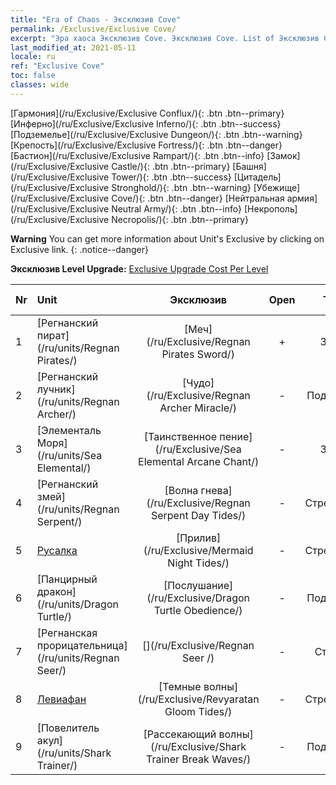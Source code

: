 ```yaml
---
title: "Era of Chaos - Эксклюзив Cove"
permalink: /Exclusive/Exclusive Cove/
excerpt: "Эра хаоса Эксклюзив Cove. Эксклюзив Cove. List of Эксклюзив Cove in Era of Chaos"
last_modified_at: 2021-05-11
locale: ru
ref: "Exclusive Cove"
toc: false
classes: wide
---
```

 [Гармония](/ru/Exclusive/Exclusive Conflux/){: .btn .btn--primary} [Инферно](/ru/Exclusive/Exclusive Inferno/){: .btn .btn--success} [Подземелье](/ru/Exclusive/Exclusive Dungeon/){: .btn .btn--warning} [Крепость](/ru/Exclusive/Exclusive Fortress/){: .btn .btn--danger} [Бастион](/ru/Exclusive/Exclusive Rampart/){: .btn .btn--info} [Замок](/ru/Exclusive/Exclusive Castle/){: .btn .btn--primary} [Башня](/ru/Exclusive/Exclusive Tower/){: .btn .btn--success} [Цитадель](/ru/Exclusive/Exclusive Stronghold/){: .btn .btn--warning} [Убежище](/ru/Exclusive/Exclusive Cove/){: .btn .btn--danger} [Нейтральная армия](/ru/Exclusive/Exclusive Neutral Army/){: .btn .btn--info} [Некрополь](/ru/Exclusive/Exclusive Necropolis/){: .btn .btn--primary} 

**Warning** You can get more information about Unit's Exclusive by clicking on Exclusive link. 
{: .notice--danger}

 **Эксклюзив Level Upgrade:** [Exclusive Upgrade Cost Per Level](/Exclusive/ExclusiveUpgradeCostPerLevel/)

  | Nr |         Unit        | Эксклюзив | Open  |    Type   |  Item to Rank UP      |  Облик   |
  |:---|:--------------------|:-------------:|:-----:|:---------:|:---------------------:|:-------:|
  | 1  | [Регнанский пират](/ru/units/Regnan Pirates/) | [Меч](/ru/Exclusive/Regnan Pirates Sword/) | + | Заряд | [Жетон меча](/ItemsRU/con_912/) | - |
  | 2  | [Регнанский лучник](/ru/units/Regnan Archer/) | [Чудо](/ru/Exclusive/Regnan Archer Miracle/) | - | Поддержка | - | - |
  | 3  | [Элементаль Моря](/ru/units/Sea Elemental/) | [Таинственное пение](/ru/Exclusive/Sea Elemental Arcane Chant/) | - | Заряд | [Жетон таинственного пения](/ItemsRU/con_915/) | - |
  | 4  | [Регнанский змей](/ru/units/Regnan Serpent/) | [Волна гнева](/ru/Exclusive/Regnan Serpent Day Tides/) | - | Стрелковый | [Жетон Волны гнева](/ItemsRU/con_1003/) | [Особый облик: Волна гнева](/ItemsRU/con_671/) |
  | 5  | [Русалка](/ru/units/Mermaid/) | [Прилив](/ru/Exclusive/Mermaid Night Tides/) | - | Стрелковый | [Жетон Прилива](/ItemsRU/con_1004/) | [Особый облик: Прилив](/ItemsRU/con_672/) |
  | 6  | [Панцирный дракон](/ru/units/Dragon Turtle/) | [Послушание](/ru/Exclusive/Dragon Turtle Obedience/) | - | Поддержка | [Жетон Послушания](/ItemsRU/con_1005/) | [Особый облик: Послушание](/ItemsRU/con_673/) |
  | 7  | [Регнанская прорицательница](/ru/units/Regnan Seer/) | [](/ru/Exclusive/Regnan Seer /) | - | Столица | [Знамя Морского города](/ItemsRU/con_1006/) | [Tool_2990709](/ItemsRU/con_674/) |
  | 8  | [Левиафан](/ru/units/Revyaratan/) | [Темные волны](/ru/Exclusive/Revyaratan Gloom Tides/) | - | Стрелковый | - | - |
  | 9  | [Повелитель акул](/ru/units/Shark Trainer/) | [Рассекающий волны](/ru/Exclusive/Shark Trainer Break Waves/) | - | Поддержка | - | - |
